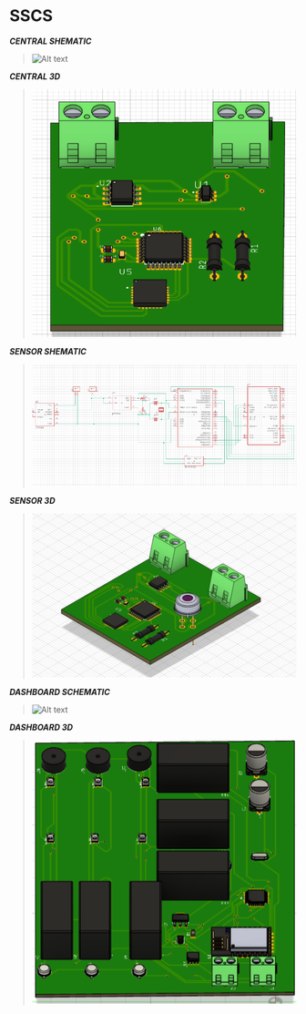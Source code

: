 # SSCS
***CENTRAL SHEMATIC***
><img src="central_shematic.png" alt="Alt text" width="500">
***CENTRAL 3D***
><img src="central_3d.png" alt="Alt text" width="500">
***SENSOR SHEMATIC***
><img src="sensor_shematic.png" alt="Alt text" width="500">
***SENSOR 3D***
><img src="sensor.png" alt="Alt text" width="500">
***DASHBOARD SCHEMATIC***
><img src="schemaa_dash.png" alt="Alt text" width="500">
***DASHBOARD 3D***
><img src="3d dashboa.png" alt="Alt text" width="500">

